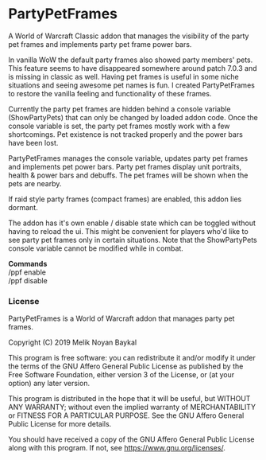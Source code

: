 # PartyPetFrames
 A World of Warcraft Classic addon that manages the visibility of the party pet frames and implements party pet frame power bars.

 In vanilla WoW the default party frames also showed party members' pets. This feature seems to have disappeared somewhere around patch 7.0.3 and is missing in classic as well. Having pet frames is useful in some niche situations and seeing awesome pet names is fun. I created PartyPetFrames to restore the vanilla feeling and functionality of these frames.

 Currently the party pet frames are hidden behind a console variable (ShowPartyPets) that can only be changed by loaded addon code. Once the console variable is set, the party pet frames mostly work with a few shortcomings. Pet existence is not tracked properly and the power bars have been lost.

 PartyPetFrames manages the console variable, updates party pet frames and implements pet power bars. Party pet frames display unit portraits, health & power bars and debuffs. The pet frames will be shown when the pets are nearby.

 If raid style party frames (compact frames) are enabled, this addon lies dormant.

 The addon has it's own enable / disable state which can be toggled without having to reload the ui. This might be convenient for players who'd like to see party pet frames only in certain situations.
 Note that the ShowPartyPets console variable cannot be modified while in combat.

 **Commands**  
 /ppf enable  
 /ppf disable

### License
PartyPetFrames is a World of Warcraft addon that manages party pet frames.

Copyright (C) 2019  Melik Noyan Baykal

This program is free software: you can redistribute it and/or modify
it under the terms of the GNU Affero General Public License as
published by the Free Software Foundation, either version 3 of the
License, or (at your option) any later version.

This program is distributed in the hope that it will be useful,
but WITHOUT ANY WARRANTY; without even the implied warranty of
MERCHANTABILITY or FITNESS FOR A PARTICULAR PURPOSE.  See the
GNU Affero General Public License for more details.

You should have received a copy of the GNU Affero General Public License
along with this program.  If not, see <https://www.gnu.org/licenses/>.
